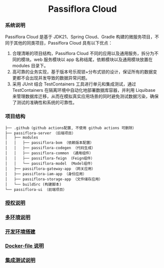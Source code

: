 <div align=center>
<h1>Passiflora Cloud</h1>
</div>

### 系统说明
Passiflora Cloud 是基于 JDK21、Spring Cloud、Gradle 构建的微服务项目，不同于其他的同类项目，Passiflora Cloud 具有以下优点：
1. 合理清晰的项目结构，Passiflora Cloud 不同的应用以及通用服务，拆分为不同的模块。web 服务模块以 app 名称结尾，依赖模块以及通用模块放置在 modules 目录下。
2. 高可靠的业务实现，基于版本号乐观锁+分布式锁的设计，保证所有的数据变更都不会出现并发导致的数据异常问题。
3. 采用 JUnit 结合 TestContainers 工具进行单元和集成测试，通过 TestContainers 在隔离环境中自动化地部署数据库容器，并利用 Liquibase 来管理数据库迁移，从而在模拟真实应用场景的同时避免测试数据污染，确保了测试的准确性和系统的可靠性。

### 项目结构
```shell
├── .github（github actions配置, 不使用 github actions 可删除）
├── passiflora-server （后端项目）
│   ├── modules
│   │   ├── passiflora-bom （依赖版本配置）
│   │   ├── passiflora-codegen （代码生成）
│   │   ├── passiflora-common （通用组件）
│   │   ├── passiflora-feign （Feign组件）
│   │   └── passiflora-model （Model组件）
│   ├── passiflora-gateway-app （网关应用）
│   ├── passiflora-iam-app （身份应用）
│   ├── passiflora-storage-app （文件储存应用）
│   └── buildSrc (构建脚本)
└── passiflora-ui （前端项目）
```
### [授权说明](document%2Fzh%2F授权说明.md)

### [多环境说明](document%2Fzh%2F多环境说明.md)

### [开发环境搭建](document%2Fzh%2F开发环境搭建.md)

### [Docker-file 说明](document%2Fzh%2FDockerfile.md)

### [集成测试说明](document%2Fzh%2F集成测试说明.md)